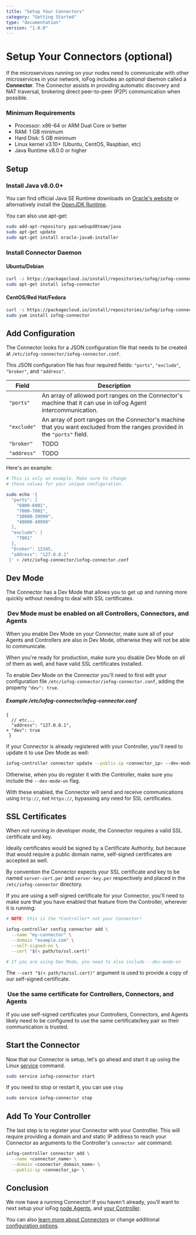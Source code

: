 ```yaml
---
title: "Setup Your Connectors"
category: "Getting Started"
type: "documentation"
version: "1.0.0"
---
```


# Setup Your Connectors (optional)
If the microservices running on your nodes need to communicate with other microservices in your network, ioFog includes an *_optional_* daemon called a **Connector**. The Connector assists in providing automatic discovery and NAT traversal, brokering direct peer-to-peer (P2P) communication when possible.

### Minimum Requirements
  - Processor: x86-64 or ARM Dual Core or better
  - RAM: 1 GB minimum
  - Hard Disk: 5 GB minimum
  - Linux kernel v3.10+ (Ubuntu, CentOS, Raspbian, etc)
  - Java Runtime v8.0.0 or higher

## Setup
### Install Java v8.0.0+
You can find official Java SE Runtime downloads on [Oracle's website](https://www.oracle.com/technetwork/java/javase/downloads/jre8-downloads-2133155.html) or alternatively install the [OpenJDK Runtime](http://openjdk.java.net/install/).

You can also use apt-get:

```sh
sudo add-apt-repository ppa:webupd8team/java
sudo apt-get update
sudo apt-get install oracle-java8-installer
```

### Install Connector Daemon
#### Ubuntu/Debian
```sh
curl -s https://packagecloud.io/install/repositories/iofog/iofog-connector/script.deb.sh | sudo bash
sudo apt-get install iofog-connector
```

#### CentOS/Red Hat/Fedora
```sh
curl -s https://packagecloud.io/install/repositories/iofog/iofog-connector/script.rpm.sh | sudo bash
sudo yum install iofog-connector
```

## Add Configuration
The Connector looks for a JSON configuration file that needs to be created at `/etc/iofog-connector/iofog-connector.conf`.

This JSON configuration file has four required fields: `"ports"`, `"exclude"`, `"broker"`, and `"address"`.

| Field | Description |
| ----- | ----------- |
| `"ports"` | An array of allowed port ranges on the Connector's machine that it can use in ioFog Agent intercommunication. |
| `"exclude"` | An array of port ranges on the Connector's machine that you want excluded from the ranges provided in the `"ports"` field. |
| `"broker"` | TODO |
| `"address"` | TODO |

Here's an example:

```sh
# This is only an example. Make sure to change
# these values for your unique configuration.

sudo echo '{
  "ports": [
    "6000-6001",
    "7000-7002",
    "30000-39999",
    "40000-49999"
  ],
  "exclude": [
    "7001"
  ],
  "broker": 12345,
  "address": "127.0.0.1"
 }' > /etc/iofog-connector/iofog-connector.conf
 ```

## Dev Mode
The Connector has a Dev Mode that allows you to get up and running more quickly without needing to deal with SSL certificates.

<aside class="notifications tip">
  <h3><img src="/images/icos/ico-tip.svg" alt=""> Dev Mode must be enabled on all Controllers, Connectors, and Agents</h3>
  <p>When you enable Dev Mode on your Connector, make sure all of your Agents and Controllers are also in Dev Mode, otherwise they will not be able to communicate.</p>
  <p>When you're ready for production, make sure you disable Dev Mode on all of them as well, and have valid SSL certificates installed.</p>
</aside>

To enable Dev Mode on the Connector you'll need to first edit your configuration file `/etc/iofog-connector/iofog-connector.conf`, adding the property `"dev": true`.

##### Example /etc/iofog-connector/iofog-connector.conf
```git
{
  // etc...
  "address": "127.0.0.1",
+ "dev": true
 }
 ```

 If your Connector is already registered with your Controller, you'll need to update it to use Dev Mode as well:

 ```sh
 iofog-controller connector update --public-ip <connector_ip> --dev-mode-on
 ```

Otherwise, when you do register it with the Controller, make sure you include the `--dev-mode-on` flag.

With these enabled, the Connector will send and receive communications using `http://`, not `https://`, bypassing any need for SSL certificates.

## SSL Certificates
When not running in developer mode, the Connector requires a valid SSL certificate and key.

Ideally certificates would be signed by a Certificate Authority, but because that would require a public domain name, self-signed certificates are accepted as well.

By convention the Connector expects your SSL certificate and key to be named `server-cert.per` and `server-key.per` respectively and placed in the ` /etc/iofog-connector` directory.

If you are using a self-signed certificate for your Connector, you'll need to make sure that you have enabled that feature from the Controller, wherever it is running:

```sh
# NOTE: this is the *Controller* not your Connector!

iofog-controller config connector add \
  --name "my-connector" \
  --domain "example.com" \
  --self-signed-on \
  --cert "$(< path/to/ssl.cert)"

# If you are using Dev Mode, you need to also include --dev-mode-on
```

The `--cert "$(< path/to/ssl.cert)"` argument is used to provide a copy of our self-signed certificate.

<aside class="notifications tip">
  <h3><img src="/images/icos/ico-tip.svg" alt=""> Use the same certificate for Controllers, Connectors, and Agents</h3>
  <p>If you use self-signed certificates your Controllers, Connectors, and Agents likely need to be configured to use the same certificate/key pair so their communication is trusted.</p>
</aside>

## Start the Connector
Now that our Connector is setup, let's go ahead and start it up using the Linux [service](https://linux.die.net/man/8/service) command.

```sh
sudo service iofog-connector start
```

If you need to stop or restart it, you can use `stop`

```sh
sudo service iofog-connector stop
```

## Add To Your Controller
The last step is to register your Connector with your Controlller. This will require providing a domain and and static IP address to reach your Connector as arguments to the Controller's `connector add` command:

```sh
iofog-controller connector add \
  --name <connector_name> \
  --domain <connector_domain_name> \
  --public-ip <connector_ip> \
```

## Conclusion
We now have a running Connector! If you haven't already, you'll want to next setup your ioFog [node Agents](setup-your-agents), and [your Controller](setup-your-controllers).

You can also [learn more about Connectors](connectors-overview) or change additional [configuration options](connectors-cli-usage).
